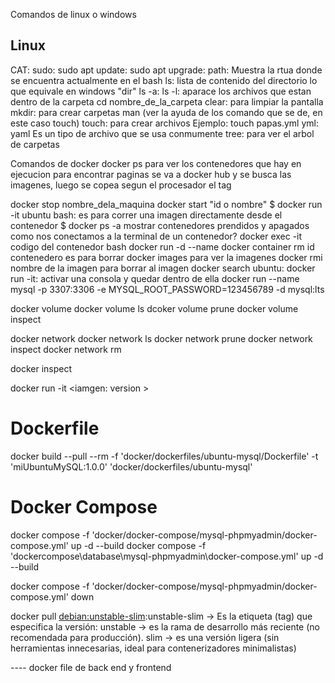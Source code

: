 Comandos de linux o windows



## Linux 


CAT:
sudo:
sudo apt update:
sudo apt upgrade:
path: Muestra la rtua donde se encuentra actualmente en el bash 
ls: lista de contenido del directorio lo que equivale en windows "dir"
ls -a:
ls -l: aparace los archivos que estan dentro de la carpeta
cd nombre_de_la_carpeta 
clear: para limpiar la pantalla 
mkdir: para crear carpetas 
man (ver la ayuda de los comando que se de, en este caso touch) touch: para crear archivos Ejemplo: touch papas.yml
yml: yaml Es un tipo de archivo que se usa conmumente 
tree: para ver el arbol de carpetas 

Comandos de docker 
docker ps para ver los contenedores que hay en ejecucion 
para encontrar paginas se va a docker hub y se busca las imagenes, luego se copea segun el procesador el tag 

docker stop nombre_dela_maquina
docker start "id o nombre"
$ docker run -it ubuntu bash: es para correr una imagen directamente desde el contenedor
$ docker ps -a mostrar contenedores prendidos y apagados
como nos conectamos a la terminal de un contenedor?
docker exec -it codigo del contenedor bash
docker run -d --name
docker container rm id contenedero es para borrar
docker images para ver la imagenes
docker rmi nombre de la imagen para borrar al imagen
docker search ubuntu: 
docker run -it: activar una consola y quedar dentro de ella 
docker run --name mysql -p 3307:3306 -e MYSQL_ROOT_PASSWORD=123456789 -d  mysql:lts

 docker volume
 docker volume ls
 dcoker volume prune <codigo del volumen>
 docker volume inspect <codigo del volumen>

 docker network
 docker network ls
 docker network prune
 docker network inspect <codigo de la red>
 docker network rm <codigo de la red>

 docker inspect <codigo del contenedot>

docker run -it <iamgen: version >

# Dockerfile

docker build --pull --rm -f 'docker/dockerfiles/ubuntu-mysql/Dockerfile' -t 'miUbuntuMySQL:1.0.0' 'docker/dockerfiles/ubuntu-mysql'

# Docker Compose 


docker compose -f 'docker/docker-compose/mysql-phpmyadmin/docker-compose.yml' up -d --build
 docker compose -f 'dockercompose\database\mysql-phpmyadmin\docker-compose.yml' up -d --build

 docker compose -f 'docker/docker-compose/mysql-phpmyadmin/docker-compose.yml' down

docker pull <debian:unstable-slim>:unstable-slim 
  → Es la etiqueta (tag) que especifica la versión:
  unstable → es la rama de desarrollo más reciente (no recomendada para producción).
  slim → es una versión ligera (sin herramientas innecesarias, ideal para contenerizadores minimalistas)



  ---- docker file de back end y frontend 
  
